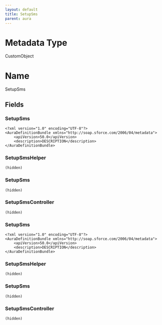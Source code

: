 ```yaml
---
layout: default
title: SetupSms
parent: aura
---
```

# Metadata Type
CustomObject

# Name
SetupSms
## Fields
### SetupSms

```
<?xml version="1.0" encoding="UTF-8"?>
<AuraDefinitionBundle xmlns="http://soap.sforce.com/2006/04/metadata">
    <apiVersion>50.0</apiVersion>
    <description>DESCRIPTION</description>
</AuraDefinitionBundle>
```
### SetupSmsHelper

```
(hidden)
```
### SetupSms

```
(hidden)
```
### SetupSmsController

```
(hidden)
```
### SetupSms

```
<?xml version="1.0" encoding="UTF-8"?>
<AuraDefinitionBundle xmlns="http://soap.sforce.com/2006/04/metadata">
    <apiVersion>50.0</apiVersion>
    <description>DESCRIPTION</description>
</AuraDefinitionBundle>
```
### SetupSmsHelper

```
(hidden)
```
### SetupSms

```
(hidden)
```
### SetupSmsController

```
(hidden)
```

